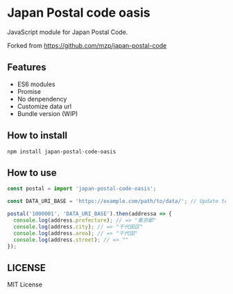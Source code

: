 # Japan Postal code oasis

JavaScript module for Japan Postal Code.

Forked from https://github.com/mzp/japan-postal-code

## Features

* ES6 modules
* Promise
* No denpendency
* Customize data url
* Bundle version (WIP)

## How to install
```
npm install japan-postal-code-oasis
```

## How to use

```js
const postal = import 'japan-postal-code-oasis';

const DATA_URI_BASE = 'https://example.com/path/to/data/'; // Update to your host

postal('1000001', 'DATA_URI_BASE').then(addressa => {
  console.log(address.prefecture); // => "東京都"
  console.log(address.city); // => "千代田区"
  console.log(address.area); // => "千代田"
  console.log(address.street); // => ""
});
```

## LICENSE
MIT License
